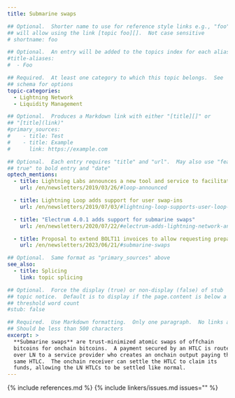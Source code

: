 ```yaml
---
title: Submarine swaps

## Optional.  Shorter name to use for reference style links e.g., "foo"
## will allow using the link [topic foo][].  Not case sensitive
# shortname: foo

## Optional.  An entry will be added to the topics index for each alias
#title-aliases:
#  - Foo

## Required.  At least one category to which this topic belongs.  See
## schema for options
topic-categories:
  - Lightning Network
  - Liquidity Management

## Optional.  Produces a Markdown link with either "[title][]" or
## "[title](link)"
#primary_sources:
#    - title: Test
#    - title: Example
#      link: https://example.com

## Optional.  Each entry requires "title" and "url".  May also use "feature:
## true" to bold entry and "date"
optech_mentions:
  - title: Lightning Labs announces a new tool and service to facilitate submarine swaps
    url: /en/newsletters/2019/03/26/#loop-announced

  - title: Lightning Loop adds support for user swap-ins
    url: /en/newsletters/2019/07/03/#lightning-loop-supports-user-loop-ins

  - title: "Electrum 4.0.1 adds support for submarine swaps"
    url: /en/newsletters/2020/07/22/#electrum-adds-lightning-network-and-psbt-support

  - title: Proposal to extend BOLT11 invoices to allow requesting prepayment for submarine swaps
    url: /en/newsletters/2023/06/21/#submarine-swaps

## Optional.  Same format as "primary_sources" above
see_also:
  - title: Splicing
    link: topic splicing

## Optional.  Force the display (true) or non-display (false) of stub
## topic notice.  Default is to display if the page.content is below a
## threshold word count
#stub: false

## Required.  Use Markdown formatting.  Only one paragraph.  No links allowed.
## Should be less than 500 characters
excerpt: >
  **Submarine swaps** are trust-minimized atomic swaps of offchain
  bitcoins for onchain bitcoins.  A payment secured by an HTLC is routed
  over LN to a service provider who creates an onchain output paying the
  same HTLC.  The onchain receiver can settle the HTLC to claim its
  funds, allowing the LN HTLCs to be settled like normal.
---
```


{% include references.md %}
{% include linkers/issues.md issues="" %}
